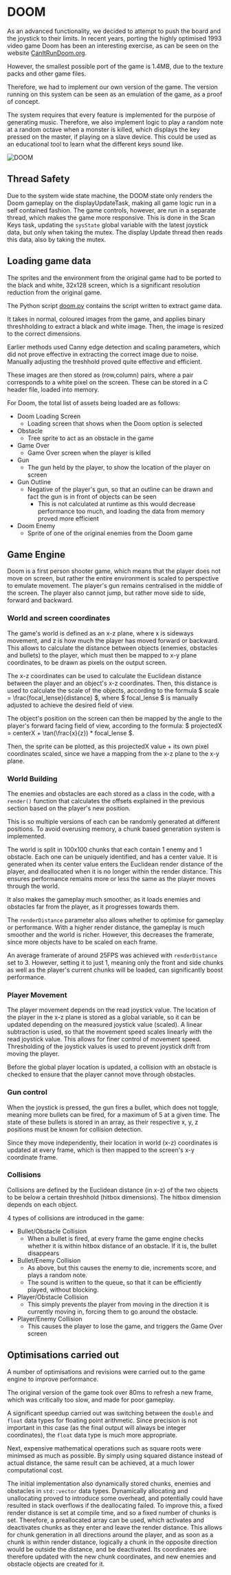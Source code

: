 # DOOM

As an advanced functionality, we decided to attempt to push the board and the joystick to their limits. In recent years, porting the highly optimised 1993 video game Doom has been an interesting exercise, as can be seen on the website [CanItRunDoom.org](https://canitrundoom.org/).

However, the smallest possible port of the game is 1.4MB, due to the texture packs and other game files. 

Therefore, we had to implement our own version of the game. The version running on this system can be seen as an emulation of the game, as a proof of concept.

The system requires that every feature is implemented for the purpose of generating music. Therefore, we also implement logic to play a random note at a random octave when a monster is killed, which displays the key pressed on the master, if playing on a slave device. This could be used as an educational tool to learn what the different keys sound like.

![DOOM](/Images/doom_proof.jpg)

## Thread Safety
Due to the system wide state machine, the DOOM state only renders the Doom gameplay on the displayUpdateTask, making all game logic run in a self contained fashion. The game controls, however, are run in a separate thread, which makes the game more responsive. This is done in the Scan Keys task, updating the ```sysState``` global variable with the latest joystick data, but only when taking the mutex. The display Update thread then reads this data, also by taking the mutex. 

## Loading game data
The sprites and the environment from the original game had to be ported to the black and white, 32x128 screen, which is a significant resolution reduction from the original game. 

The Python script [doom.py](doom/doom.py) contains the script written to extract game data. 

It takes in normal, coloured images from the game, and applies binary threshholding to extract a black and white image. Then, the image is resized to the correct dimensions. 

Earlier methods used Canny edge detection and scaling parameters, which did not prove effective in extracting the correct image due to noise. Manually adjusting the treshhold proved quite effective and efficient.

These images are then stored as (row,column) pairs, where a pair corresponds to a white pixel on the screen. These can be stored in a C header file, loaded into memory. 

For Doom, the total list of assets being loaded are as follows:
- Doom Loading Screen
    - Loading screen that shows when the Doom option is selected
- Obstacle
    - Tree sprite to act as an obstacle in the game
- Game Over
    - Game Over screen when the player is killed
- Gun
    - The gun held by the player, to show the location of the player on screen
- Gun Outline
    - Negative of the player's gun, so that an outline can be drawn and fact the gun is in front of objects can be seen
        - This is not calculated at runtime as this would decrease performance too much, and loading the data from memory proved more efficient
- Doom Enemy
    - Sprite of one of the original enemies from the Doom game

## Game Engine
Doom is a first person shooter game, which means that the player does not move on screen, but rather the entire environment is scaled to perspective to emulate movement. The player's gun remains centralised in the middle of the screen. The player also cannot jump, but rather move side to side, forward and backward.

### World and screen coordinates
The game's world is defined as an x-z plane, where x is sideways movement, and z is how much the player has moved forward or backward. This allows to calculate the distance between objects (enemies, obstacles and bullets) to the player, which must then be mapped to x-y plane coordinates, to be drawn as pixels on the output screen. 

The x-z coordinates can be used to calculate the Euclidean distance between the player and an object's x-z coordinates. Then, this distance is used to calculate the scale of the objects, according to the formula $ scale = \frac{focal\_lense}{distance} $, where $ focal\_lense $ is manually adjusted to achieve the desired field of view. 

The object's position on the screen can then be mapped by the angle to the player's forward facing field of view, according to the formula: $ projectedX = centerX + \tan(\frac{x}{z}) * focal\_lense $.

Then, the sprite can be plotted, as this projectedX value + its own pixel coordinates scaled, since we have a mapping from the x-z plane to the x-y plane.


### World Building
The enemies and obstacles are each stored as a class in the code, with a ```render()``` function that calculates the offsets explained in the previous section based on the player's new position.

This is so multiple versions of each can be randomly generated at different positions. To avoid overusing memory, a chunk based generation system is implemented.

The world is split in 100x100 chunks that each contain 1 enemy and 1 obstacle. Each one can be uniquely identified, and has a center value. It is generated when its center value enters the Euclidean render distance of the player, and deallocated when it is no longer within the render distance. This ensures performance remains more or less the same as the player moves through the world.

It also makes the gameplay much smoother, as it loads enemies and obstacles far from the player, as it progresses towards them. 

The ```renderDistance``` parameter also allows whether to optimise for gameplay or performance. With a higher render distance, the gameplay is much smoother and the world is richer. However, this decreases the framerate, since more objects have to be scaled on each frame.

An average framerate of around 25FPS was achieved with ```renderDistance``` set to 3. However, setting it to just 1, meaning only the front and side chunks as well as the player's current chunks will be loaded, can significantly boost performance.

### Player Movement
The player movement depends on the read joystick value. The location of the player in the x-z plane is stored as a global variable, so it can be updated depending on the measured joystick value (scaled). A linear subtraction is used, so that the movement speed scales linearly with the read joystick value. This allows for finer control of movement speed. Thresholding of the joystick values is used to prevent joystick drift from moving the player.

Before the global player location is updated, a collision with an obstacle is checked to ensure that the player cannot move through obstacles. 

### Gun control
When the joystick is pressed, the gun fires a bullet, which does not toggle, meaning more bullets can be fired, for a maximum of 5 at a given time. The state of these bullets is stored in an array, as their respective x, y, z positions must be known for collision detection. 

Since they move independently, their location in world (x-z) coordinates is updated at every frame, which is then mapped to the screen's x-y coordinate frame.

### Collisions
Collisions are defined by the Euclidean distance (in x-z) of the two objects to be below a certain threshhold (hitbox dimensions). The hitbox dimension depends on each object. 

4 types of collisions are introduced in the game:
- Bullet/Obstacle Collision
    - When a bullet is fired, at every frame the game engine checks whether it is within hitbox distance of an obstacle. If it is, the bullet disappears
- Bullet/Enemy Collision
    - As above, but this causes the enemy to die, increments score, and plays a random note.
    - The sound is written to the queue, so that it can be efficiently played, without blocking. 
- Player/Obstacle Collision
    - This simply prevents the player from moving in the direction it is currently moving in, forcing them to go around the obstacle.
- Player/Enemy Collision
    - This causes the player to lose the game, and triggers the Game Over screen

## Optimisations carried out
A number of optimisations and revisions were carried out to the game engine to improve performance. 

The original version of the game took over 80ms to refresh a new frame, which was critically too slow, and made for poor gameplay.

A significant speedup carried out was switching between the ```double``` and ```float``` data types for floating point arithmetic. Since precision is not important in this case (as the final output will always be integer coordinates), the ```float``` data type is much more appropriate.

Next, expensive mathematical operations such as square roots were minimsed as much as possible. By simply using squared distance instead of actual distance, the same result can be achieved, at a much lower computational cost. 

The initial implementation also dynamically stored chunks, enemies and obstacles in ```std::vector``` data types. Dynamically allocating and unallocating proved to introduce some overhead, and potentially could have resulted in stack overflows if the deallocating failed. To improve this, a fixed render distance is set at compile time, and so a fixed number of chunks is set. Therefore, a preallocated array can be used, which activates and deactivates chunks as they enter and leave the render distance. This allows for chunk generation in all directions around the player, and as soon as a chunk is within render distance, logically a chunk in the opposite direction would be outside the distance, and be deactivated. Its coordinates are therefore updated with the new chunk coordinates, and new enemies and obstacle objects are created for it.